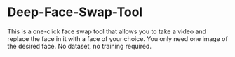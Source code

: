 # Deep-Face-Swap-Tool
This is a one-click face swap tool that allows you to take a video and replace the face in it with a face of your choice. You only need one image of the desired face. No dataset, no training required.
